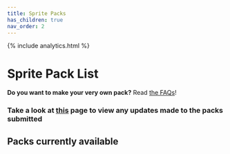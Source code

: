```yaml
---
title: Sprite Packs
has_children: true
nav_order: 2
---
```


{% include analytics.html %}

# Sprite Pack List

**Do you want to make your very own pack?** Read [the FAQs](../Pages/FAQ.md)!

### Take a look at [this](../Pages/changelog.md) page to view any updates made to the packs submitted

## Packs currently available


